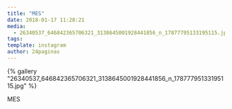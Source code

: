 ```yaml
---
title: "MES"
date: 2018-01-17 11:28:21
media: 
  - 26340537_646842365706321_3138645001928441856_n_17877795133195115.jpg
tags: 
template: instagram
author: 24paginas
---
```


{% gallery "26340537_646842365706321_3138645001928441856_n_17877795133195115.jpg" %}

MES
